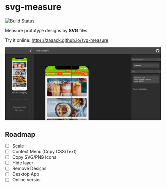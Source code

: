 # svg-measure


[![Build Status](https://travis-ci.org/zaaack/svg-measure.svg?branch=master)](https://travis-ci.org/zaaack/svg-measure)

Measure prototype designs by **SVG** files.

Try  it online: <https://zaaack.github.io/svg-measure>


![](docs/media/capture.png)

## Roadmap

* [ ] Scale
* [ ] Context Menu (Copy CSS/Text)
* [ ] Copy SVG/PNG Icons
* [ ] Hide layer
* [ ] Remove Designs
* [ ] Desktop App
* [ ] Online version
